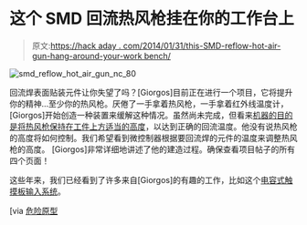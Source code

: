 # 这个 SMD 回流热风枪挂在你的工作台上

> 原文:[https://hack aday . com/2014/01/31/this-SMD-reflow-hot-air-gun-hang-around-your-work bench/](https://hackaday.com/2014/01/31/this-smd-reflow-hot-air-gun-hangs-around-your-workbench/)

![smd_reflow_hot_air_gun_nc_80](../Images/0758e73c5b7534d5bb4cc915ea82d3f1.png)

回流焊表面贴装元件让你失望了吗？[Giorgos]目前正在进行一个项目，它将提升你的精神…至少你的热风枪。厌倦了一手拿着热风枪，一手拿着红外线温度计，[Giorgos]开始创造一种装置来缓解这种情况。虽然尚未完成，但看来[机器的目的是将热风枪保持在工件上方适当的高度](http://www.pcbheaven.com/userpages/smd_reflow_hot_air_gun_nc/?topic=worklog)，以达到正确的回流温度。他没有说热风枪的高度将如何控制。我们希望看到微控制器根据要回流焊的元件的温度来调整热风枪的高度。 [Giorgos]非常详细地讲述了他的建造过程。确保查看项目帖子的所有四个页面！

这些年来，我们已经看到了许多来自[Giorgos]的有趣的工作，比如这个[电容式触摸板输入系统](http://hackaday.com/2011/06/30/diy-servo-activated-door-lock-with-capacitive-touch-keypad/)。

[via [危险原型](http://dangerousprototypes.com/2014/01/16/smd-reflow-hot-air-gun-nc-automatic-machine/)